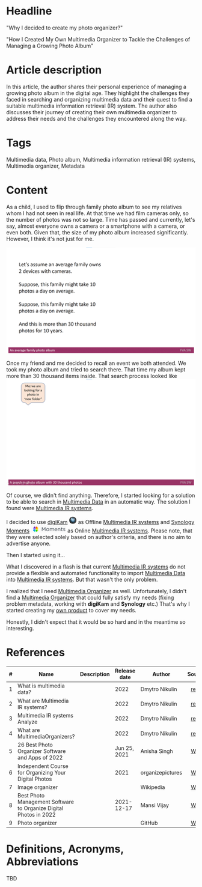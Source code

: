 # Headline
"Why I decided to create my photo organizer?"

"How I Created My Own Multimedia Organizer to Tackle the Challenges of Managing a Growing Photo Album"

# Article description
In this article, the author shares their personal experience of managing a growing photo album in the digital age.
They highlight the challenges they faced in searching and organizing multimedia data and their quest to find a suitable multimedia information retrieval (IR) system.
The author also discusses their journey of creating their own multimedia organizer to address their needs and the challenges they encountered along the way. 

# Tags
Multimedia data, Photo album, Multimedia information retrieval (IR) systems, Multimedia organizer, Metadata

# Content
As a child, I used to flip through family photo album to see my relatives whom I had not seen in real life.
At that time we had film cameras only, so the number of photos was not so large.
Time has passed and currently, let's say, almost everyone owns a camera or a smartphone with a camera, or even both.
Given that, the size of my photo album increased significantly. However, I think it's not just for me.

<img src="./Images/Anaveragefamilyphotoalbum.gif" alt="Anaveragefamilyphotoalbum.gif" />

Once my friend and me decided to recall an event we both attended. We took my photo album and tried to search there. 
That time my album kept more than 30 thousand items inside. That search process looked like
<img src="./Images/Asearchinphotoalbumwith30thousandphotos.gif" alt="Asearchinphotoalbumwith30thousandphotos.gif" />

Of course, we didn't find anything. Therefore, I started looking for a solution to be able to search in [Multimedia Data](./MultimediaData.md) in an automatic way. 
The solution I found were [Multimedia IR systems](./MultimediaIRSystems.md). 

I decided to use [digiKam](https://www.digikam.org/) <img src="./Images/digiKam.png" alt="digiKam.png" width="20" height="20"/> as Offline [Multimedia IR systems](./MultimediaIRSystems.md) 
and [Synology Moments](https://www.synology.com/en-global/dsm/feature/moments) <img src="./Images/SynologyMoments.png" alt="SynologyMoments.png" height="20" /> as Online [Multimedia IR systems](./MultimediaIRSystems.md).
Please note, that they were selected solely based on author's criteria, and there is no aim to advertise anyone.

Then I started using it... 

What I discovered in a flash is that current [Multimedia IR systems](./MultimediaIRSystems.md) do not provide a flexible and automated functionality to import [Multimedia Data](./FVADocMD/MultimediaData.md) into [Multimedia IR systems](./FVADocMD/MultimediaIRSystems.md).
But that wasn't the only problem.

I realized that I need [Multimedia Organizer](./MultimediaOrganizers.md) as well.
Unfortunately, I didn't find a [Multimedia Organizer](./MultimediaOrganizers.md) that could fully satisfy my needs (fixing problem metadata, working with **digiKam** and **Synology** etc.)
That's why I started creating my [own product](https://github.com/dimanikulin/fva) to cover my needs. 

Honestly, I didn't expect that it would be so hard and in the meantime so interesting.

# References
| # | Name                 | Description           | Release date           |  Author                 | Source        |
| - | ---------------------|---------------------- |----------------------- | ----------------------- |:-------------:|
| 1 | What is multimedia data?|                    | 2022                   | Dmytro Nikulin | [repo](./MultimediaData.md) |
| 2 | What are Multimedia IR systems?|             | 2022                   | Dmytro Nikulin | [repo](./MultimediaIRSystems.md) |
| 3 | Multimedia IR systems Analyze|               | 2022                   | Dmytro Nikulin | [repo](./MultimediaIRSystemsAnalyze.md) |
| 4 | What are MultimediaOrganizers?|              | 2022                   | Dmytro Nikulin | [repo](./MultimediaOrganizers.md)|
| 5 | 26 Best Photo Organizer Software and Apps of 2022 | | Jun 25, 2021    | Anisha Singh   | [Web](https://www.pixpa.com/blog/photo-organiser) |
| 6 | Independent Course for Organizing Your Digital Photos | | 2021        | organizepictures |[Web](https://www.organizepictures.com/organize-digital-photos-course) |
| 7 | Image organizer      |                       |                        | Wikipedia      | [Web](https://en.wikipedia.org/wiki/Image_organizer) |
| 8 | Best Photo Management Software to Organize Digital Photos in 2022 |  | 2021-12-17 | Mansi Vijay |[Web](https://wethegeek.com/best-photo-management-software-organize-photos/)|
| 9 | Photo organizer | | | GitHub |[Web](https://github.com/topics/photo-organizer)|

# Definitions, Acronyms, Abbreviations
TBD